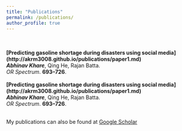 ```yaml
---
title: "Publications"
permalink: /publications/
author_profile: true
---
```


<br>
<br>
<b>[Predicting gasoline shortage during disasters using social media](http://akrm3008.github.io/publications/paper1.md)</b> <br> 
<b><i>Abhinav Khare</i></b>, Qing He, Rajan Batta.<br>
<i>OR Spectrum</i>. <b>693–726</b>.
<br>
<br>
<b>[Predicting gasoline shortage during disasters using social media](http://akrm3008.github.io/publications/paper1.md)</b> <br> 
<b><i>Abhinav Khare</i></b>, Qing He, Rajan Batta.<br>
<i>OR Spectrum</i>. <b>693–726</b>.
<br>
<br>



My publications can also be found at [Google Scholar](https://scholar.google.com/citations?user=XOywifwAAAAJ&hl=en&authuser=1)<br>
